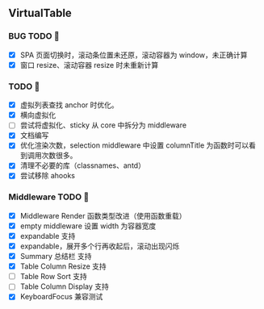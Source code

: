 ## VirtualTable

### BUG TODO 🚧
- [x] SPA 页面切换时，滚动条位置未还原，滚动容器为 window，未正确计算
- [x] 窗口 resize、滚动容器 resize 时未重新计算

### TODO 🚧
- [x] 虚拟列表查找 anchor 时优化。
- [x] 横向虚拟化
- [ ] 尝试将虚拟化、sticky 从 core 中拆分为 middleware
- [x] 文档编写
- [x] 优化渲染次数，selection middleware 中设置 columnTitle 为函数时可以看到调用次数很多。
- [x] 清理不必要的库（classnames、antd）
- [x] 尝试移除 ahooks

### Middleware TODO 🚧
- [x] Middleware Render 函数类型改进（使用函数重载）
- [x] empty middleware 设置 width 为容器宽度
- [x] expandable 支持
- [x] expandable，展开多个行再收起后，滚动出现闪烁
- [x] Summary 总结栏 支持
- [x] Table Column Resize 支持
- [ ] Table Row Sort 支持
- [ ] Table Column Display 支持
- [x] KeyboardFocus 兼容测试
